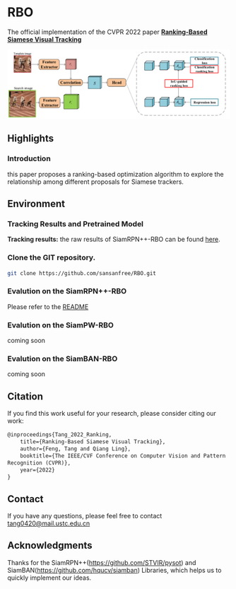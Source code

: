 # RBO

The official implementation of the CVPR 2022 paper [**Ranking-Based Siamese Visual Tracking**](https://arxiv.org/abs/2205.11761)

![RBO_Framework](RBO_framework.png)

## Highlights
### Introduction
this paper proposes a ranking-based optimization algorithm to explore the relationship among different proposals for Siamese trackers.


 ## Environment 

### Tracking Results and Pretrained Model

**Tracking results:** the raw results of SiamRPN++-RBO can be found [here](https://drive.google.com/drive/folders/163hvsA3_fuV715_wMPMW56kH_zaL0Gfl).





### Clone the GIT repository.  
```bash
git clone https://github.com/sansanfree/RBO.git
```

### Evalution on the SiamRPN++-RBO

Please refer to the [README](https://github.com/sansanfree/RBO/blob/main/SiamRPN%2B%2B-RBO/README.md) 

### Evalution on the SiamPW-RBO

coming soon

### Evalution on the SiamBAN-RBO
coming soon

## Citation
If you find this work useful for your research, please consider citing our work:
```
@inproceedings{Tang_2022_Ranking,
    title={Ranking-Based Siamese Visual Tracking},
    author={Feng, Tang and Qiang Ling},
    booktitle={The IEEE/CVF Conference on Computer Vision and Pattern Recognition (CVPR)},
    year={2022}
}
```

## Contact
If you have any questions, please feel free to contact tang0420@mail.ustc.edu.cn

## Acknowledgments
Thanks for the SiamRPN++(https://github.com/STVIR/pysot) and SiamBAN(https://github.com/hqucv/siamban) Libraries, which helps us to quickly implement our ideas.
